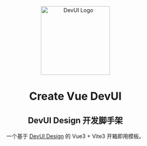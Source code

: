 <p align="center">
  <a href="https://devui.design/" target="_blank" rel="noopener noreferrer">
    <img alt="DevUI Logo" src="https://vue-devui.github.io/assets/logo.svg" width="180" style="max-width:100%;">
  </a>
</p>
<h1 align="center">Create Vue DevUI</h1>
<h2 align="center">DevUI Design 开发脚手架</h2>

<p align="center">一个基于 <a href="https://devui.design/" target="_blank" rel="noopener noreferrer">DevUI Design</a> 的 Vue3 + Vite3 开箱即用模板。</p>

